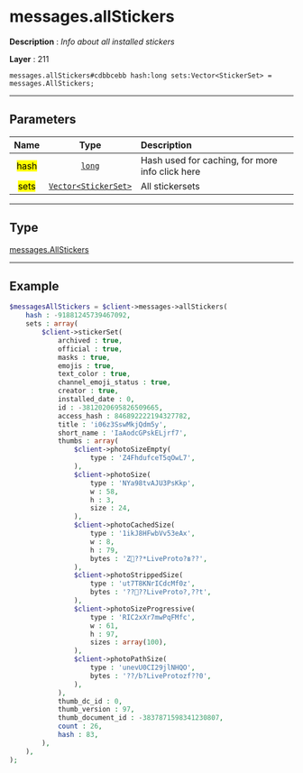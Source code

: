 # messages.allStickers

**Description** : *Info about all installed stickers*

**Layer** : 211

```tl
messages.allStickers#cdbbcebb hash:long sets:Vector<StickerSet> = messages.AllStickers;
```

---

## Parameters

| Name | Type | Description |
| :---: | :---: | :--- |
| <mark>hash</mark> | [`long`](type/long) | Hash used for caching, for more info click here |
| <mark>sets</mark> | [`Vector<StickerSet>`](type/StickerSet) | All stickersets |

---

## Type

[messages.AllStickers](type/messages.AllStickers)

---

## Example

```php
$messagesAllStickers = $client->messages->allStickers(
	hash : -91881245739467092,
	sets : array(
		$client->stickerSet(
			archived : true,
			official : true,
			masks : true,
			emojis : true,
			text_color : true,
			channel_emoji_status : true,
			creator : true,
			installed_date : 0,
			id : -3812020695826509665,
			access_hash : 846892222194327782,
			title : 'i06z3SswMkjQdm5y',
			short_name : 'IaAodcGPskELjrf7',
			thumbs : array(
				$client->photoSizeEmpty(
					type : 'Z4FhdufceT5qOwL7',
				),
				$client->photoSize(
					type : 'NYa98tvAJU3PsKkp',
					w : 58,
					h : 3,
					size : 24,
				),
				$client->photoCachedSize(
					type : '1ikJ8HFwbVv53eAx',
					w : 8,
					h : 79,
					bytes : 'Z??*LiveProto?ʙ??',
				),
				$client->photoStrippedSize(
					type : 'ut7T8KNrICdcMf0z',
					bytes : '????LiveProto?,??t',
				),
				$client->photoSizeProgressive(
					type : 'RIC2xXr7mwPqFMfc',
					w : 61,
					h : 97,
					sizes : array(100),
				),
				$client->photoPathSize(
					type : 'unevU0CI29jlNHQO',
					bytes : '??/b?LiveProtozf??0',
				),
			),
			thumb_dc_id : 0,
			thumb_version : 97,
			thumb_document_id : -3837871598341230807,
			count : 26,
			hash : 83,
		),
	),
);
```